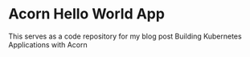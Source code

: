 # Acorn Hello World App
This serves as a code repository for my blog post Building Kubernetes Applications with Acorn
